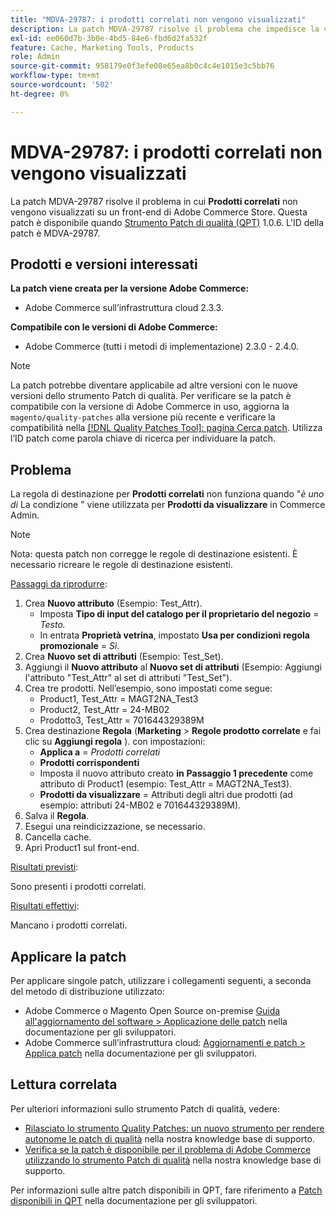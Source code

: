 ```yaml
---
title: "MDVA-29787: i prodotti correlati non vengono visualizzati"
description: La patch MDVA-29787 risolve il problema che impedisce la visualizzazione di **Prodotti correlati** in un front-end di un archivio Adobe Commerce. Questa patch è disponibile quando è installato [Quality Patches Tool (QPT)](/help/announcements/adobe-commerce-announcements/magento-quality-patches-released-new-tool-to-self-serve-quality-patches.md) 1.0.6. L'ID della patch è MDVA-29787.
exl-id: ee060d7b-3b0e-4bd5-84e6-fbd6d2fa532f
feature: Cache, Marketing Tools, Products
role: Admin
source-git-commit: 958179e0f3efe08e65ea8b0c4c4e1015e3c5bb76
workflow-type: tm+mt
source-wordcount: '502'
ht-degree: 0%

---
```


# MDVA-29787: i prodotti correlati non vengono visualizzati

La patch MDVA-29787 risolve il problema in cui **Prodotti correlati** non vengono visualizzati su un front-end di Adobe Commerce Store. Questa patch è disponibile quando [Strumento Patch di qualità (QPT)](/help/announcements/adobe-commerce-announcements/magento-quality-patches-released-new-tool-to-self-serve-quality-patches.md) 1.0.6. L&#39;ID della patch è MDVA-29787.

## Prodotti e versioni interessati

**La patch viene creata per la versione Adobe Commerce:**

* Adobe Commerce sull’infrastruttura cloud 2.3.3.

**Compatibile con le versioni di Adobe Commerce:**

* Adobe Commerce (tutti i metodi di implementazione) 2.3.0 - 2.4.0.

>[!NOTE]
>
>La patch potrebbe diventare applicabile ad altre versioni con le nuove versioni dello strumento Patch di qualità. Per verificare se la patch è compatibile con la versione di Adobe Commerce in uso, aggiorna la `magento/quality-patches` alla versione più recente e verificare la compatibilità nella [[!DNL Quality Patches Tool]: pagina Cerca patch](https://devdocs.magento.com/quality-patches/tool.html#patch-grid). Utilizza l’ID patch come parola chiave di ricerca per individuare la patch.

## Problema

La regola di destinazione per **Prodotti correlati** non funziona quando &quot;*è uno di* La condizione &quot; viene utilizzata per **Prodotti da visualizzare** in Commerce Admin.

>[!NOTE]
>
>Nota: questa patch non corregge le regole di destinazione esistenti. È necessario ricreare le regole di destinazione esistenti.

<u>Passaggi da riprodurre</u>:

1. Crea **Nuovo attributo** (Esempio: Test\_Attr).
   * Imposta **Tipo di input del catalogo per il proprietario del negozio** = *Testo.*
   * In entrata **Proprietà vetrina**, impostato **Usa per condizioni regola promozionale** = *Sì*.
1. Crea **Nuovo set di attributi** (Esempio: Test\_Set).
1. Aggiungi il **Nuovo attributo** al **Nuovo set di attributi** (Esempio: Aggiungi l&#39;attributo &quot;Test\_Attr&quot; al set di attributi &quot;Test\_Set&quot;).
1. Crea tre prodotti. Nell’esempio, sono impostati come segue:
   * Product1, Test\_Attr = MAGT2NA\_Test3
   * Product2, Test\_Attr = 24-MB02
   * Prodotto3, Test\_Attr = 701644329389M
1. Crea destinazione **Regola** (**Marketing**   > **Regole prodotto correlate** e fai clic su **Aggiungi regola** ). con impostazioni:
   * **Applica a** = *Prodotti correlati*
   * **Prodotti corrispondenti**
   * Imposta il nuovo attributo creato **in** **Passaggio 1 precedente** come attributo di Product1 (esempio: Test\_Attr = MAGT2NA\_Test3).
   * **Prodotti da visualizzare** = Attributi degli altri due prodotti (ad esempio: attributi 24-MB02 e 701644329389M).
1. Salva il **Regola**.
1. Esegui una reindicizzazione, se necessario.
1. Cancella cache.
1. Apri Product1 sul front-end.

<u>Risultati previsti</u>:

Sono presenti i prodotti correlati.

<u>Risultati effettivi</u>:

Mancano i prodotti correlati.

## Applicare la patch

Per applicare singole patch, utilizzare i collegamenti seguenti, a seconda del metodo di distribuzione utilizzato:

* Adobe Commerce o Magento Open Source on-premise [Guida all&#39;aggiornamento del software > Applicazione delle patch](https://devdocs.magento.com/guides/v2.4/comp-mgr/patching/mqp.html) nella documentazione per gli sviluppatori.
* Adobe Commerce sull’infrastruttura cloud: [Aggiornamenti e patch > Applica patch](https://devdocs.magento.com/cloud/project/project-patch.html) nella documentazione per gli sviluppatori.

## Lettura correlata

Per ulteriori informazioni sullo strumento Patch di qualità, vedere:

* [Rilasciato lo strumento Quality Patches: un nuovo strumento per rendere autonome le patch di qualità](/help/announcements/adobe-commerce-announcements/magento-quality-patches-released-new-tool-to-self-serve-quality-patches.md) nella nostra knowledge base di supporto.
* [Verifica se la patch è disponibile per il problema di Adobe Commerce utilizzando lo strumento Patch di qualità](/help/support-tools/patches-available-in-qpt-tool/check-patch-for-magento-issue-with-magento-quality-patches.md) nella nostra knowledge base di supporto.

Per informazioni sulle altre patch disponibili in QPT, fare riferimento a [Patch disponibili in QPT](https://devdocs.magento.com/quality-patches/tool.html#patch-grid) nella documentazione per gli sviluppatori.
